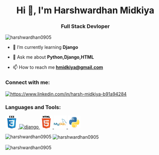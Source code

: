 <h1 align="center">Hi 👋, I'm Harshwardhan Midkiya</h1>
<h3 align="center">Full Stack Devloper</h3>

<p align="left"> <img src="https://komarev.com/ghpvc/?username=harshwardhan0905&label=Profile%20views&color=0e75b6&style=flat" alt="harshwardhan0905" /> </p>

- 🌱 I’m currently learning **Django**

- 💬 Ask me about **Python,Django,HTML**

- 📫 How to reach me **hmidkiya@gmail.com**

<h3 align="left">Connect with me:</h3>
<p align="left">
<a href="https://linkedin.com/in/https://www.linkedin.com/in/harsh-midkiya-b91a94284" target="blank"><img align="center" src="https://raw.githubusercontent.com/rahuldkjain/github-profile-readme-generator/master/src/images/icons/Social/linked-in-alt.svg" alt="https://www.linkedin.com/in/harsh-midkiya-b91a94284" height="30" width="40" /></a>
</p>

<h3 align="left">Languages and Tools:</h3>
<p align="left"> <a href="https://www.w3schools.com/css/" target="_blank" rel="noreferrer"> <img src="https://raw.githubusercontent.com/devicons/devicon/master/icons/css3/css3-original-wordmark.svg" alt="css3" width="40" height="40"/> </a> <a href="https://www.djangoproject.com/" target="_blank" rel="noreferrer"> <img src="https://cdn.worldvectorlogo.com/logos/django.svg" alt="django" width="40" height="40"/> </a> <a href="https://www.w3.org/html/" target="_blank" rel="noreferrer"> <img src="https://raw.githubusercontent.com/devicons/devicon/master/icons/html5/html5-original-wordmark.svg" alt="html5" width="40" height="40"/> </a> <a href="https://www.mysql.com/" target="_blank" rel="noreferrer"> <img src="https://raw.githubusercontent.com/devicons/devicon/master/icons/mysql/mysql-original-wordmark.svg" alt="mysql" width="40" height="40"/> </a> <a href="https://www.python.org" target="_blank" rel="noreferrer"> <img src="https://raw.githubusercontent.com/devicons/devicon/master/icons/python/python-original.svg" alt="python" width="40" height="40"/> </a> </p>

<p><img align="left" src="https://github-readme-stats.vercel.app/api/top-langs?username=harshwardhan0905&show_icons=true&locale=en&layout=compact" alt="harshwardhan0905" /></p>

<p>&nbsp;<img align="center" src="https://github-readme-stats.vercel.app/api?username=harshwardhan0905&show_icons=true&locale=en" alt="harshwardhan0905" /></p>

<p><img align="center" src="https://github-readme-streak-stats.herokuapp.com/?user=harshwardhan0905&" alt="harshwardhan0905" /></p>
